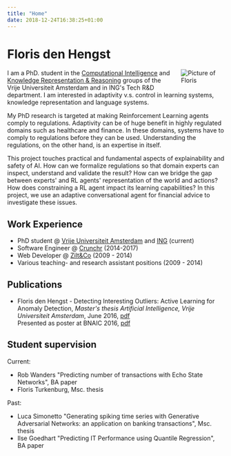 ```yaml
---
title: "Home"
date: 2018-12-24T16:38:25+01:00
---
```


# Floris den Hengst
<img src="/imgs/flopic.jpg" style="max-width:20%;min-width:40px;float:right;padding:0 0 1em 1em;" alt="Picture of Floris" />

I am a PhD. student in the [Computational Intelligence](https://www.cs.vu.nl/ci/) and [Knowledge
Representation & Reasoning](https://krr.cs.vu.nl/) groups of the Vrije Universiteit Amsterdam and
in ING's Tech R&D department. I am interested in adaptivity v.s. control in learning systems,
knowledge representation and language systems.

My PhD research is targeted at making Reinforcement Learning agents comply to regulations.
Adaptivity can be of huge benefit in highly regulated domains such as healthcare and finance. In
these domains, systems have to comply to regulations before they can be used. Understanding the
regulations, on the other hand, is an expertise in itself.

This project touches practical and fundamental aspects of explainability and safety of AI.  How
can we formalize regulations so that domain experts can inspect, understand and validate the
result? How can we bridge the gap between experts' and RL agents' representation of the world and
actions? How does constraining a RL agent impact its learning capabilities? In this project, we
use an adaptive conversational agent for financial advice to investigate these issues.

## Work Experience
* PhD student @ [Vrije Universiteit
  Amsterdam](https://www.cs.vu.nl/ci/index.php/constrained-reinforcement-learning-for-personalization-in-highly-regulated-domains/) and [ING](https://www.ing.com/) (current)
* Software Engineer @ [Crunchr](https://www.crunchrapps.com) (2014-2017)
* Web Developer @ [Zilt&Co](https://www.ziltenco.nl) (2009 - 2014)
* Various teaching- and research assistant positions (2009 - 2014)

## Publications
* Floris den Hengst - Detecting Interesting Outliers: Active Learning for Anomaly Detection,
_Master's thesis Artificial Intelligence, Vrije Universiteit Amsterdam_, June 2016,
[pdf](publications/masterthesis_floris_den_hengst.pdf)  
  Presented as poster at BNAIC 2016, [pdf](publications/bnaic17poster.pdf)


## Student supervision
Current:

* Rob Wanders "Predicting number of transactions with Echo State Networks", BA paper
* Floris Turkenburg, Msc. thesis

Past:

* Luca Simonetto "Generating spiking time series with Generative Adversarial Networks: an application on banking transactions", Msc. thesis
* Ilse Goedhart "Predicting IT Performance using Quantile Regression", BA paper
